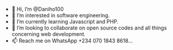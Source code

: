 - 👋 Hi, I’m @Daniho100
- 👀 I’m interested in software engineering.
- 🌱 I’m currently learning Javascript and PHP.
- 💞️ I’m looking to collaborate on open source codes and all things concerning web development.
- 📫 Reach me on WhatsApp +234 070 1843 8618...

<!---
Daniho100/Daniho100 is a ✨ special ✨ repository because its `README.md` (this file) appears on your GitHub profile.
You can click the Preview link to take a look at your changes.
--->
